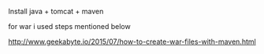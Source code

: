 Install java + tomcat + maven 

for war i used steps mentioned below 

 http://www.geekabyte.io/2015/07/how-to-create-war-files-with-maven.html 


